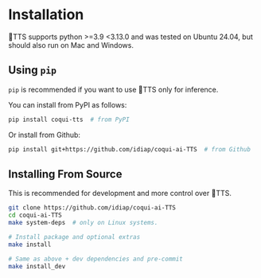 # Installation

🐸TTS supports python >=3.9 <3.13.0 and was tested on Ubuntu 24.04, but should
also run on Mac and Windows.

## Using `pip`

`pip` is recommended if you want to use 🐸TTS only for inference.

You can install from PyPI as follows:

```bash
pip install coqui-tts  # from PyPI
```

Or install from Github:

```bash
pip install git+https://github.com/idiap/coqui-ai-TTS  # from Github
```

## Installing From Source

This is recommended for development and more control over 🐸TTS.

```bash
git clone https://github.com/idiap/coqui-ai-TTS
cd coqui-ai-TTS
make system-deps  # only on Linux systems.

# Install package and optional extras
make install

# Same as above + dev dependencies and pre-commit
make install_dev
```
